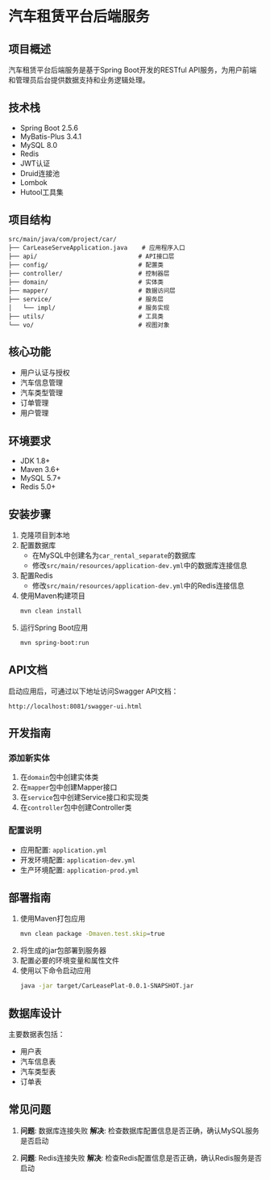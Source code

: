 # 汽车租赁平台后端服务

## 项目概述
汽车租赁平台后端服务是基于Spring Boot开发的RESTful API服务，为用户前端和管理员后台提供数据支持和业务逻辑处理。

## 技术栈
- Spring Boot 2.5.6
- MyBatis-Plus 3.4.1
- MySQL 8.0
- Redis
- JWT认证
- Druid连接池
- Lombok
- Hutool工具集

## 项目结构
```
src/main/java/com/project/car/
├── CarLeaseServeApplication.java    # 应用程序入口
├── api/                            # API接口层
├── config/                         # 配置类
├── controller/                     # 控制器层
├── domain/                         # 实体类
├── mapper/                         # 数据访问层
├── service/                        # 服务层
│   └── impl/                       # 服务实现
├── utils/                          # 工具类
└── vo/                             # 视图对象
```

## 核心功能
- 用户认证与授权
- 汽车信息管理
- 汽车类型管理
- 订单管理
- 用户管理

## 环境要求
- JDK 1.8+
- Maven 3.6+
- MySQL 5.7+
- Redis 5.0+

## 安装步骤
1. 克隆项目到本地
2. 配置数据库
   - 在MySQL中创建名为`car_rental_separate`的数据库
   - 修改`src/main/resources/application-dev.yml`中的数据库连接信息
3. 配置Redis
   - 修改`src/main/resources/application-dev.yml`中的Redis连接信息
4. 使用Maven构建项目
   ```bash
   mvn clean install
   ```
5. 运行Spring Boot应用
   ```bash
   mvn spring-boot:run
   ```

## API文档
启动应用后，可通过以下地址访问Swagger API文档：
```
http://localhost:8081/swagger-ui.html
```

## 开发指南

### 添加新实体
1. 在`domain`包中创建实体类
2. 在`mapper`包中创建Mapper接口
3. 在`service`包中创建Service接口和实现类
4. 在`controller`包中创建Controller类

### 配置说明
- 应用配置: `application.yml`
- 开发环境配置: `application-dev.yml`
- 生产环境配置: `application-prod.yml`

## 部署指南
1. 使用Maven打包应用
   ```bash
   mvn clean package -Dmaven.test.skip=true
   ```
2. 将生成的jar包部署到服务器
3. 配置必要的环境变量和属性文件
4. 使用以下命令启动应用
   ```bash
   java -jar target/CarLeasePlat-0.0.1-SNAPSHOT.jar
   ```

## 数据库设计
主要数据表包括：
- 用户表
- 汽车信息表
- 汽车类型表
- 订单表

## 常见问题
1. **问题**: 数据库连接失败
   **解决**: 检查数据库配置信息是否正确，确认MySQL服务是否启动

2. **问题**: Redis连接失败
   **解决**: 检查Redis配置信息是否正确，确认Redis服务是否启动 